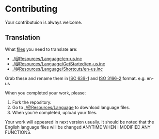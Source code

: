 # Contributing

Your contributuion is always welcome.

## Translation

What [files](https://github.com/SteveHsuDrawing/quanto/tree/main/%40Resources/Language) you need to translate are:

- [./@Resources/Language/en-us.inc](https://github.com/SteveHsuDrawing/quanto/blob/main/%40Resources/Language/en-us.inc)
- [./@Resources/Language/GetStarted/en-us.inc](https://github.com/SteveHsuDrawing/quanto/blob/main/%40Resources/Language/GetStarted/en-us.inc)
- [./@Resources/Language/Shortcuts/en-us.inc](https://github.com/SteveHsuDrawing/quanto/blob/main/%40Resources/Language/Shortcuts/en-us.inc)

Grab these and rename them in [ISO 639-1](https://en.wikipedia.org/wiki/ISO_639-1) and [ISO 3166-2](https://en.wikipedia.org/wiki/ISO_3166-2) format. e.g. en-us

When you completed your work, please:

1. Fork the repository.
2. Go to [./@Resources/Language](https://github.com/SteveHsuDrawing/quanto/tree/main/%40Resources/Language) to download language files.
3. When you're completed, upload your files.

Your work will appeared in next version usually. It should be noted that the English language files will be changed ANYTIME WHEN I MODIFIED ANY FUNCTIONS.
